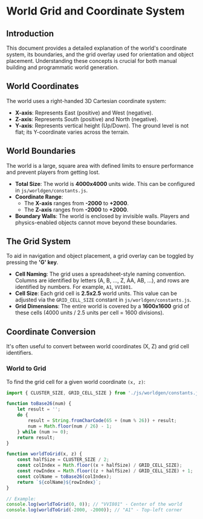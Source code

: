 # World Grid and Coordinate System

## Introduction

This document provides a detailed explanation of the world's coordinate system, its boundaries, and the grid overlay used for orientation and object placement. Understanding these concepts is crucial for both manual building and programmatic world generation.

## World Coordinates

The world uses a right-handed 3D Cartesian coordinate system:
-   **X-axis**: Represents East (positive) and West (negative).
-   **Z-axis**: Represents South (positive) and North (negative).
-   **Y-axis**: Represents vertical height (Up/Down). The ground level is not flat; its Y-coordinate varies across the terrain.

## World Boundaries

The world is a large, square area with defined limits to ensure performance and prevent players from getting lost.

-   **Total Size**: The world is **4000x4000** units wide. This can be configured in `js/worldgen/constants.js`.
-   **Coordinate Range**:
    -   The **X-axis** ranges from **-2000** to **+2000**.
    -   The **Z-axis** ranges from **-2000** to **+2000**.
-   **Boundary Walls**: The world is enclosed by invisible walls. Players and physics-enabled objects cannot move beyond these boundaries.

## The Grid System

To aid in navigation and object placement, a grid overlay can be toggled by pressing the **'G' key**.

-   **Cell Naming**: The grid uses a spreadsheet-style naming convention. Columns are identified by letters (A, B, ..., Z, AA, AB, ...), and rows are identified by numbers. For example, `A1`, `VVI801`.
-   **Cell Size**: Each grid cell is **2.5x2.5** world units. This value can be adjusted via the `GRID_CELL_SIZE` constant in `js/worldgen/constants.js`.
-   **Grid Dimensions**: The entire world is covered by a **1600x1600** grid of these cells (4000 units / 2.5 units per cell = 1600 divisions).

## Coordinate Conversion

It's often useful to convert between world coordinates (X, Z) and grid cell identifiers.

### World to Grid

To find the grid cell for a given world coordinate `(x, z)`:

```javascript
import { CLUSTER_SIZE, GRID_CELL_SIZE } from './js/worldgen/constants.js';

function toBase26(num) {
    let result = '';
    do {
        result = String.fromCharCode(65 + (num % 26)) + result;
        num = Math.floor(num / 26) - 1;
    } while (num >= 0);
    return result;
}

function worldToGrid(x, z) {
    const halfSize = CLUSTER_SIZE / 2;
    const colIndex = Math.floor((x + halfSize) / GRID_CELL_SIZE);
    const rowIndex = Math.floor((z + halfSize) / GRID_CELL_SIZE) + 1;
    const colName = toBase26(colIndex);
    return `${colName}${rowIndex}`;
}

// Example:
console.log(worldToGrid(0, 0)); // "VVI801" - Center of the world
console.log(worldToGrid(-2000, -2000)); // "A1" - Top-left corner
```